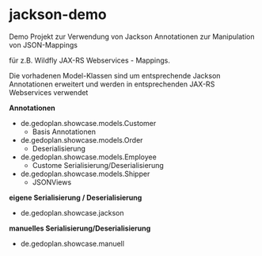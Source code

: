 # jackson-demo
Demo Projekt zur Verwendung von Jackson Annotationen zur Manipulation von JSON-Mappings 

für z.B. Wildfly JAX-RS Webservices - Mappings. 

Die vorhadenen Model-Klassen sind um entsprechende Jackson Annotationen erweitert und werden in entsprechenden JAX-RS Webservices verwendet

**Annotationen**
 - de.gedoplan.showcase.models.Customer
   - Basis Annotationen
- de.gedoplan.showcase.models.Order
    - Deserialisierung
- de.gedoplan.showcase.models.Employee
    - Custome Serialisierung/Deserialisierung
- de.gedoplan.showcase.models.Shipper
    - JSONViews

**eigene Serialisierung / Deserialisierung**
 - de.gedoplan.showcase.jackson

**manuelles Serialisierung/Deserialisierung**
 - de.gedoplan.showcase.manuell



